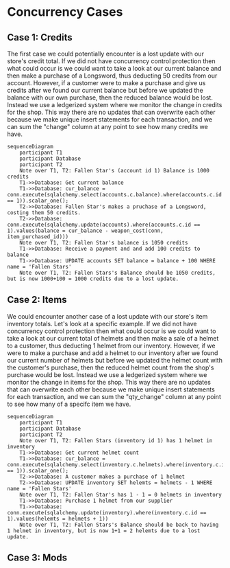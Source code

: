 # Concurrency Cases

## Case 1: Credits
The first case we could potentially encounter is a lost update with our store's credit total. If we did not have concurrency control protection then what could occur is we could want to take a look at our current balance and then make a purchase of a Longsword, thus deducting 50 credits from our account. However, if a customer were to make a purchase and give us credits after we found our current balance but before we updated the balance with our own purchase, then the reduced balance would be lost. Instead we use a ledgerized system where we monitor the change in credits for the shop. This way there are no updates that can overwrite each other because we make unique insert statements for each transaction, and we can sum the "change" column at any point to see how many credits we have. 


```mermaid
sequenceDiagram
    participant T1
    participant Database
    participant T2
    Note over T1, T2: Fallen Star's (account id 1) Balance is 1000 credits
    T1->>Database: Get current balance
    T1->>Database: cur_balance = conn.execute(sqlalchemy.select(accounts.c.balance).where(accounts.c.id == 1)).scalar_one();
    T2->>Database: Fallen Star's makes a pruchase of a Longsword, costing them 50 credits.
    T2->>Database: conn.execute(sqlalchemy.update(accounts).where(accounts.c.id == 1).values(balance = cur_balance - weapon_cost(conn, item_purchased_id)))
    Note over T1, T2: Fallen Star's balance is 1050 credits
    T1->>Database: Receive a payment and and add 100 credits to balance
    T1->>Database: UPDATE accounts SET balance = balance + 100 WHERE name = 'Fallen Stars'
    Note over T1, T2: Fallen Stars's Balance should be 1050 credits, but is now 1000+100 = 1000 credits due to a lost update.
```
## Case 2: Items
We could encounter another case of a lost update with our store's item inventory totals. Let's look at a specific example. If we did not have concurrency control protection then what could occur is we could want to take a look at our current total of helmets and then make a sale of a helmet to a customer, thus deducting 1 helmet from our inventory. However, if we were to make a purchase and add a helmet to our inventory after we found our current number of helmets but before we updated the helmet count with the customer's purchase, then the reduced helmet count from the shop's purchase would be lost. Instead we use a ledgerized system where we monitor the change in items for the shop. This way there are no updates that can overwrite each other because we make unique insert statements for each transaction, and we can sum the "qty_change" column at any point to see how many of a specifc item we have. 

```mermaid
sequenceDiagram
    participant T1
    participant Database
    participant T2
    Note over T1, T2: Fallen Stars (inventory id 1) has 1 helmet in inventory
    T1->>Database: Get current helmet count
    T1->>Database: cur_balance = conn.execute(sqlalchemy.select(inventory.c.helmets).where(inventory.c.id == 1)).scalar_one();
    T2->>Database: A customer makes a purchase of 1 helmet
    T2->>Database: UPDATE inventory SET helemts = helmets - 1 WHERE name = 'Fallen Stars'
    Note over T1, T2: Fallen Star's has 1 - 1 = 0 helmets in inventory
    T1->>Database: Purchase 1 helmet from our supplier
    T1->>Database: conn.execute(sqlalchemy.update(inventory).where(inventory.c.id == 1).values(helemts = helmets + 1))
    Note over T1, T2: Fallen Stars's Balance should be back to having 1 helmet in inventory, but is now 1+1 = 2 helemts due to a lost update.
```

## Case 3: Mods
